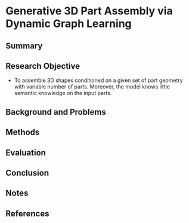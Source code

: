 # Generative 3D Part Assembly via Dynamic Graph Learning

## Summary

## Research Objective
- To assemble 3D shapes conditioned on a given set of part geometry with variable number of parts. Moreover, the model knows little semantic knowledge on the input parts.
## Background and Problems

## Methods

## Evaluation

## Conclusion

## Notes

## References
<!--stackedit_data:
eyJoaXN0b3J5IjpbLTU2MDgwMTM4LC0xMjQ2ODM2NTQ5XX0=
-->